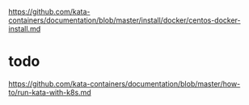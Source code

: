 

https://github.com/kata-containers/documentation/blob/master/install/docker/centos-docker-install.md


# todo 

https://github.com/kata-containers/documentation/blob/master/how-to/run-kata-with-k8s.md
